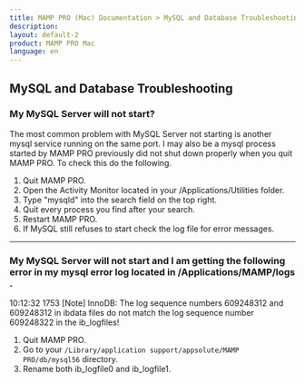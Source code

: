 ```yaml
---
title: MAMP PRO (Mac) Documentation > MySQL and Database Troubleshooting
description: 
layout: default-2
product: MAMP PRO Mac
language: en
---
```


## MySQL and Database Troubleshooting

### My MySQL Server will not start?

The most common problem with MySQL Server not starting is another mysql service running on the same port. I may also be a mysql process started by MAMP PRO previously did not shut down properly when you quit MAMP PRO. To check this do the following. 

1. Quit MAMP PRO.
2. Open the Activity Monitor located in your /Applications/Utilities folder.
3. Type "mysqld" into the search field on the top right.
4. Quit every process you find after your search.
5. Restart MAMP PRO.
6. If MySQL still refuses to start check the log file for error messages.

---

### My MySQL Server will not start and I am getting the following error in my mysql error log located in /Applications/MAMP/logs .

10:12:32 1753 [Note] InnoDB: The log sequence numbers 609248312 and 609248312 in ibdata files do not match the log sequence number 609248322 in the ib_logfiles!


1. Quit MAMP PRO.
2. Go to your `/Library/application support/appsolute/MAMP PRO/db/mysql56` directory.
3. Rename both ib_logfile0 and ib_logfile1.

